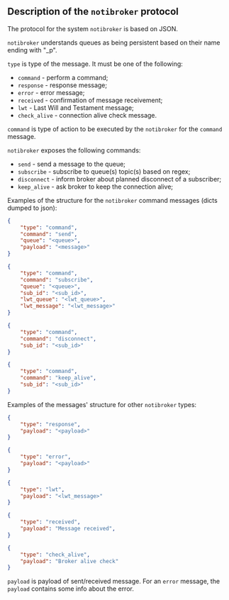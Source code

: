 ## Description of the `notibroker` protocol

The protocol for the system `notibroker` is based on JSON.

`notibroker` understands queues as being persistent based on their name ending with "_p".

`type` is type of the message. It must be one of the following:
- `command` - perform a command;
- `response` - response message;
- `error` - error message;
- `received` - confirmation of message receivement;
- `lwt` - Last Will and Testament message;
- `check_alive` - connection alive check message.

`command` is type of action to be executed by the `notibroker` for the `command` message.

`notibroker` exposes the following commands:
- `send` - send a message to the queue;
- `subscribe` - subscribe to queue(s) topic(s) based on regex;
- `disconnect` - inform broker about planned disconnect of a subscriber;
- `keep_alive` - ask broker to keep the connection alive;

Examples of the structure for the `notibroker` command messages (dicts dumped to json):
```json
{
    "type": "command",
    "command": "send",
    "queue": "<queue>",
    "payload": "<message>"
}
```
```json
{
    "type": "command",
    "command": "subscribe",
    "queue": "<queue>",
    "sub_id": "<sub_id>",
    "lwt_queue": "<lwt_queue>",
    "lwt_message": "<lwt_message>"
}
```
```json
{
    "type": "command",
    "command": "disconnect",
    "sub_id": "<sub_id>"
}
```
```json
{
    "type": "command",
    "command": "keep_alive",
    "sub_id": "<sub_id>"
}
```

Examples of the messages' structure for other `notibroker` types:
```json
{
    "type": "response",
    "payload": "<payload>"
}
```
```json
{
    "type": "error",
    "payload": "<payload>"
}
```
```json
{
    "type": "lwt",
    "payload": "<lwt_message>"
}
```
```json
{
    "type": "received",
    "payload": "Message received",
}
```
```json
{
    "type": "check_alive",
    "payload": "Broker alive check"
}
```

`payload` is payload of sent/received message. For an `error` message, the `payload`
contains some info about the error.
